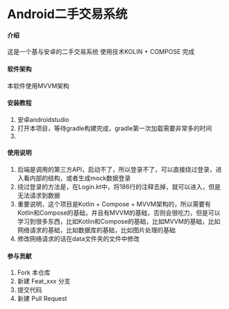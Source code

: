 # Android二手交易系统

#### 介绍
这是一个基与安卓的二手交易系统 使用技术KOLIN + COMPOSE 完成

#### 软件架构
本软件使用MVVM架构
#### 安装教程

1.  安卓androidstudio
2.  打开本项目，等待gradle构建完成，gradle第一次加载需要非常多的时间
3. 
#### 使用说明

1.  后端是调用的第三方API，启动不了，所以登录不了，可以直接绕过登录，进入看内部的结构，或者生成mock数据登录
2.  绕过登录的方法是，在Login.kt中，将186行的注释去掉，就可以进入，但是无法请求到数据
3.  重要说明，这个项目是Kotlin + Compose + MVVM架构的，所以需要有Kotlin和Compose的基础，并且有MVVM的基础，否则会很吃力，但是可以学习到很多东西，比如Kotlin和Compose的基础，比如MVVM的基础，比如网络请求的基础，比如数据库的基础，比如图片处理的基础
4.  修改网络请求的话在data文件夹的文件中修改
#### 参与贡献

1.  Fork 本仓库
2.  新建 Feat_xxx 分支
3.  提交代码
4.  新建 Pull Request
